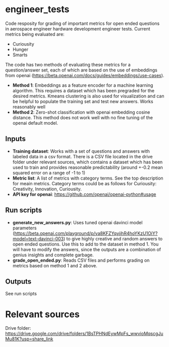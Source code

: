 # engineer_tests
Code resposity for grading of important metrics for open ended questions in aerospace engineer hardware development engineer tests. Current metrics being evaluated are:
* Curiousity
* Hunger
* Smarts

The code has two methods of evaluating these metrics for a question/answer set, each of which are based on the use of embeddings from openai (https://beta.openai.com/docs/guides/embeddings/use-cases).
* **Method 1**: Embeddings as a feature encoder for a machine learning algorithm. This requires a dataset which has been pregraded for the desired metrics. Kmeans clustering is also used for visualization and can be helpful to populate the training set and test new answers. Works reasonably well
* **Method 2**: Zero-shot classification with openai embedding cosine distance. This method does not work well with no fine tuning of the openai default model. 

## Inputs
* **Training dataset**: Works with a set of questions and answers with labeled data in a csv format. There is a CSV file located in the drive folder under relevant sources, which contains a dataset which has been used to train and provides reasonable predictability (around +-0.2 mean squared error on a range of -1 to 1)
* **Metric list**: A list of metrics with category terms. See the top description for meain metrics. Category terms could be as follows for Curiousity: Creativity, Innovation, Curiousity.
* **API key for openai**: https://github.com/openai/openai-python#usage

## Run scripts
* **generate_new_answers.py**: Uses tuned openai davinci model parameters (https://beta.openai.com/playground/p/va8KFZYqyjihR4hoYKzU1OiY?model=text-davinci-003) to give highly creative and random answers to open ended questions. Use this to add to the dataset in method 1. You will have to modify the answers, since the outputs are a combination of genius insights and complete garbage.
* **grade_open_ended.py**: Reads CSV files and performs grading on metrics based on method 1 and 2 above. 

## Outputs
See run scripts

# Relevant sources
Drive folder: https://drive.google.com/drive/folders/1BsTPHNdEywMpFs_wwvioMqscgJuMu81K?usp=share_link
